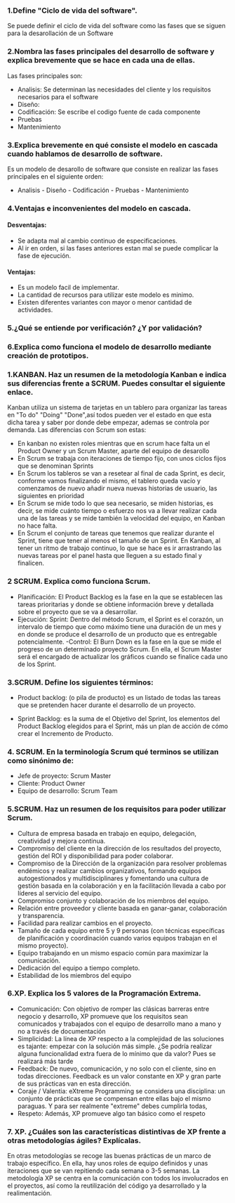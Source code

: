  ### 1.Define "Ciclo de vida del software".
Se puede definir el ciclo de vida del software como las fases que se siguen para la desarollación de un Software


 ### 2.Nombra las fases principales del desarrollo de software y explica brevemente que se hace en cada una de ellas.
Las fases principales son:
- Analisis: Se determinan las necesidades del cliente y los requisitos necesarios para el software
- Diseño: 
- Codificación: Se escribe el codigo fuente de cada componente
- Pruebas
- Mantenimiento


 ### 3.Explica brevemente en qué consiste el modelo en cascada cuando hablamos de desarrollo de software.
 Es un modelo de desarollo de software que consiste en realizar las fases principales en el siguiente orden:
 - Analisis - Diseño - Codificación - Pruebas - Mantenimiento


 ### 4.Ventajas e inconvenientes del modelo en cascada.
 #### Desventajas:
 - Se adapta mal al cambio continuo de especificaciones.
 - Al ir en orden, si las fases anteriores estan mal se puede complicar la fase de ejecución.
 
 #### Ventajas:
 - Es un modelo facil de implementar.
 - La cantidad de recursos para utilizar este modelo es minimo.
 - Existen diferentes variantes con mayor o menor cantidad de actividades.


 ### 5.¿Qué se entiende por verificación? ¿Y por validación?
 

 ### 6.Explica como funciona el modelo de desarrollo mediante creación de prototipos.
 
 
 ### 1.KANBAN. Haz un resumen de la metodología Kanban e indica sus diferencias frente a SCRUM. Puedes consultar el siguiente enlace.
  Kanban utiliza un sistema de tarjetas en un tablero para organizar las tareas en "To do" "Doing" "Done",así todos pueden ver el estado en que esta dicha   tarea y saber por donde debe empezar, ademas se controla por demanda. Las diferencias con Scrum son estas:
  - En kanban no existen roles mientras que en scrum hace falta un el Product Owner y un Scrum Master, aparte del equipo de desarollo
  - En Scrum se trabaja con iteraciones de tiempo fijo, con unos ciclos fijos que se denominan Sprints
  - En Scrum los tableros se van a resetear al final de cada Sprint, es decir, conforme vamos finalizando el mismo, el tablero queda vacío y comenzamos de
nuevo añadir nueva nuevas historias de usuario, las siguientes en prioridad
  - En Scrum se mide todo lo que sea necesario, se miden historias, es decir, se mide cuánto tiempo o esfuerzo nos va a llevar realizar cada una de las     tareas y se mide también la velocidad del equipo, en Kanban no hace falta.
  - En Scrum el conjunto de tareas que tenemos que realizar durante el Sprint, tiene que tener al menos el tamaño de un Sprint. En Kanban, al tener un ritmo de trabajo continuo, lo que se hace es ir arrastrando las nuevas tareas por el panel hasta que lleguen a su estado final y finalicen.


 ### 2 SCRUM. Explica como funciona Scrum.
  - Planificación: El Product Backlog es la fase en la que se establecen las tareas prioritarias y donde se obtiene información breve y detallada sobre el proyecto que se va  a desarrollar.
  - Ejecución: Sprint: Dentro del método Scrum, el Sprint es el corazón, un intervalo de tiempo que como máximo tiene una duración de un mes y en donde se produce el desarrollo de un producto que es entregable potencialmente.
  -Control: El Burn Down es la fase en la que se mide el progreso de un determinado proyecto Scrum. En ella, el Scrum Master será el encargado de actualizar los gráficos cuando se finalice cada uno de los Sprint.


 ### 3.SCRUM. Define los siguientes términos:
  - Product backlog: (o pila de producto) es un listado de todas las tareas que se pretenden hacer durante el desarrollo de un proyecto.
 
  - Sprint Backlog: es la suma de el Objetivo del Sprint, los elementos del Product Backlog elegidos para el Sprint, más un plan de acción de cómo crear el     Incremento de Producto.
  
  
  ### 4. SCRUM. En la terminología Scrum qué terminos se utilizan como sinónimo de:
 - Jefe de proyecto: Scrum Master
 - Cliente: Product Owner
 - Equipo de desarrollo: Scrum Team


  ### 5.SCRUM. Haz un resumen de los requisitos para poder utilizar Scrum.
  - Cultura de empresa basada en trabajo en equipo, delegación, creatividad y mejora continua.
  - Compromiso del cliente en la dirección de los resultados del proyecto, gestión del ROI y disponibilidad para poder colaborar.
  - Compromiso de la Dirección de la organización para resolver problemas endémicos y realizar cambios organizativos, formando equipos autogestionados y   multidisciplinares y fomentando una cultura de gestión basada en la colaboración y en la facilitación llevada a cabo por líderes al servicio del equipo.
  -  Compromiso conjunto y colaboración de los miembros del equipo.
  -  Relación entre proveedor y cliente basada en ganar-ganar, colaboración y transparencia.
  -  Facilidad para realizar cambios en el proyecto.
  -  Tamaño de cada equipo entre 5 y 9 personas (con técnicas específicas de planificación y coordinación cuando varios equipos trabajan en el mismo proyecto).
  -  Equipo trabajando en un mismo espacio común para maximizar la comunicación.
  -  Dedicación del equipo a tiempo completo.
  -  Estabilidad de los miembros del equipo


 ### 6.XP. Explica los 5 valores de la Programación Extrema.
  - Comunicación: Con objetivo de romper las clásicas barreras entre negocio y desarrollo, XP promueve que los requisitos sean comunicados y trabajados con el equipo de desarrollo mano a mano y no a través de documentación
  - Simplicidad: La línea de XP respecto a la complejidad de las soluciones es tajante: empezar con la solución más simple. ¿Se podría realizar alguna funcionalidad extra fuera de lo mínimo que da valor? Pues se realizará más tarde
  - Feedback: De nuevo, comunicación, y no solo con el cliente, sino en todas direcciones. Feedback es un valor constante en XP y gran parte de sus prácticas van en esta dirección.
  - Coraje / Valentia: eXtreme Programming se considera una disciplina: un conjunto de prácticas que se compensan entre ellas bajo el mismo paraguas. Y para ser realmente "extreme" debes cumplirla todas,
  - Respeto: Además, XP promueve algo tan básico como el respeto


 ### 7. XP. ¿Cuáles son las características distintivas de XP frente a otras metodologías ágiles? Explícalas.
En otras metodologías se recoge las buenas prácticas de un marco de trabajo específico. En ella, hay unos roles de equipo definidos y unas iteraciones que se van repitiendo cada semana o 3-5 semanas.
La metodología XP se centra en la comunicación con todos los involucrados en el proyectos, así como la reutilización del código ya desarrollado y la realimentación.
 
